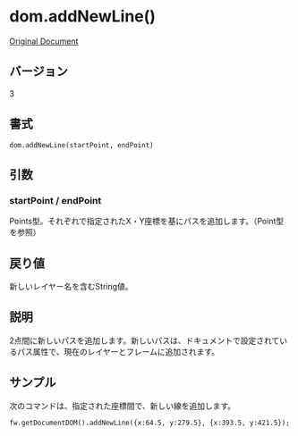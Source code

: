 # dom.addNewLine()

[Original Document](http://help.adobe.com/en_US/fireworks/cs/extend/WS5b3ccc516d4fbf351e63e3d1183c94856c-7f96.html)

## バージョン

3

## 書式

```
dom.addNewLine(startPoint, endPoint)
```

## 引数

### startPoint / endPoint

Points型。それぞれで指定されたX・Y座標を基にパスを追加します。（Point型を参照）

## 戻り値

新しいレイヤー名を含むString値。

## 説明

2点間に新しいパスを追加します。新しいパスは、ドキュメントで設定されているパス属性で、現在のレイヤーとフレームに追加されます。

## サンプル

次のコマンドは、指定された座標間で、新しい線を追加します。

```
fw.getDocumentDOM().addNewLine({x:64.5, y:279.5}, {x:393.5, y:421.5});
```
